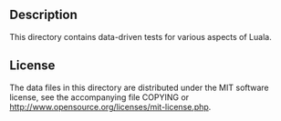 Description
------------

This directory contains data-driven tests for various aspects of Luala.

License
--------

The data files in this directory are distributed under the MIT software
license, see the accompanying file COPYING or
http://www.opensource.org/licenses/mit-license.php.

